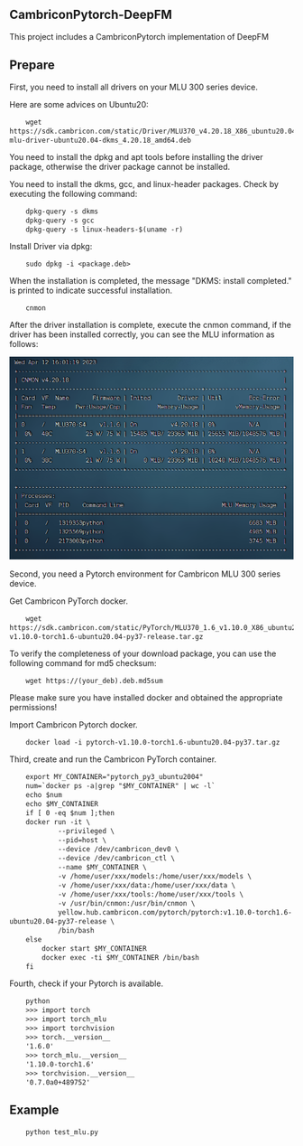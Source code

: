 
## CambriconPytorch-DeepFM
This project includes a CambriconPytorch implementation of DeepFM

## Prepare
First, you need to install all drivers on your MLU 300 series device.

Here are some advices on Ubuntu20:

        wget https://sdk.cambricon.com/static/Driver/MLU370_v4.20.18_X86_ubuntu20.04_dpkg/cambricon-mlu-driver-ubuntu20.04-dkms_4.20.18_amd64.deb

You need to install the dpkg and apt tools before installing the driver package, otherwise the driver package cannot be installed.

You need to install the dkms, gcc, and linux-header packages. Check by executing the following command:

        dpkg-query -s dkms
        dpkg-query -s gcc
        dpkg-query -s linux-headers-$(uname -r)

Install Driver via dpkg:

        sudo dpkg -i <package.deb>

When the installation is completed, the message "DKMS: install completed." is printed to indicate successful installation.

        cnmon

After the driver installation is complete, execute the cnmon command, if the driver has been installed correctly, you can see the MLU information as follows:

![cnmon.png](cnmon.png)


Second, you need a Pytorch environment for Cambricon MLU 300 series device.

Get Cambricon PyTorch docker.

        wget https://sdk.cambricon.com/static/PyTorch/MLU370_1.6_v1.10.0_X86_ubuntu20.04_python3.7_docker/pytorch-v1.10.0-torch1.6-ubuntu20.04-py37-release.tar.gz

To verify the completeness of your download package, you can use the following command for md5 checksum:

        wget https://(your_deb).deb.md5sum

Please make sure you have installed docker and obtained the appropriate permissions!

Import Cambricon Pytorch docker.

        docker load -i pytorch-v1.10.0-torch1.6-ubuntu20.04-py37.tar.gz

Third, create and run the Cambricon PyTorch container.

        export MY_CONTAINER="pytorch_py3_ubuntu2004"
        num=`docker ps -a|grep "$MY_CONTAINER" | wc -l`
        echo $num
        echo $MY_CONTAINER
        if [ 0 -eq $num ];then
        docker run -it \
                --privileged \
                --pid=host \
                --device /dev/cambricon_dev0 \
                --device /dev/cambricon_ctl \
                --name $MY_CONTAINER \
                -v /home/user/xxx/models:/home/user/xxx/models \
                -v /home/user/xxx/data:/home/user/xxx/data \
                -v /home/user/xxx/tools:/home/user/xxx/tools \
                -v /usr/bin/cnmon:/usr/bin/cnmon \
                yellow.hub.cambricon.com/pytorch/pytorch:v1.10.0-torch1.6-ubuntu20.04-py37-release \
                /bin/bash
        else
            docker start $MY_CONTAINER
            docker exec -ti $MY_CONTAINER /bin/bash
        fi

Fourth, check if your Pytorch is available.


        python
        >>> import torch
        >>> import torch_mlu
        >>> import torchvision
        >>> torch.__version__
        '1.6.0'
        >>> torch_mlu.__version__
        '1.10.0-torch1.6'
        >>> torchvision.__version__
        '0.7.0a0+489752'

## Example

        python test_mlu.py